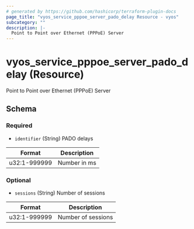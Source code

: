 ```yaml
---
# generated by https://github.com/hashicorp/terraform-plugin-docs
page_title: "vyos_service_pppoe_server_pado_delay Resource - vyos"
subcategory: ""
description: |-
  Point to Point over Ethernet (PPPoE) Server
---
```


# vyos_service_pppoe_server_pado_delay (Resource)

Point to Point over Ethernet (PPPoE) Server



<!-- schema generated by tfplugindocs -->
## Schema

### Required

- `identifier` (String) PADO delays

|  Format  |  Description  |
|----------|---------------|
|  u32:1-999999  |  Number in ms  |

### Optional

- `sessions` (String) Number of sessions

|  Format  |  Description  |
|----------|---------------|
|  u32:1-999999  |  Number of sessions  |
